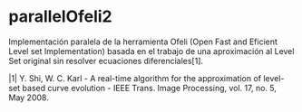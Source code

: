 # parallelOfeli2

Implementación paralela de la herramienta Ofeli (Open Fast and Eficient Level set Implementation) basada en el trabajo de una aproximación al Level Set original sin resolver ecuaciones diferenciales[1].


|1| Y. Shi, W. C. Karl - A real-time algorithm for the approximation of level-set based curve evolution - IEEE Trans. Image Processing, vol. 17, no. 5, May 2008.
